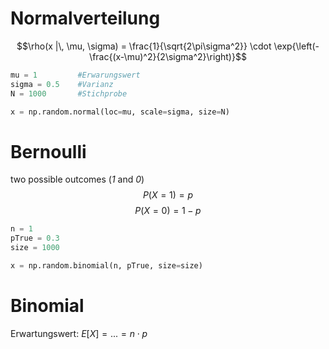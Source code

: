 # Normalverteilung
$$\rho(x |\, \mu, \sigma) = \frac{1}{\sqrt{2\pi\sigma^2}} \cdot \exp{\left(-\frac{(x-\mu)^2}{2\sigma^2}\right)}$$
``` python
mu = 1         #Erwarungswert
sigma = 0.5    #Varianz
N = 1000       #Stichprobe

x = np.random.normal(loc=mu, scale=sigma, size=N) 
```

# Bernoulli
 two possible outcomes (*1* and *0*)
$$P(X = 1) = p$$
$$P(X = 0) = 1 - p$$
``` python
n = 1         
pTrue = 0.3   
size = 1000       

x = np.random.binomial(n, pTrue, size=size)
```

# Binomial


Erwartungswert:
$E[X]=...= n \cdot p$

